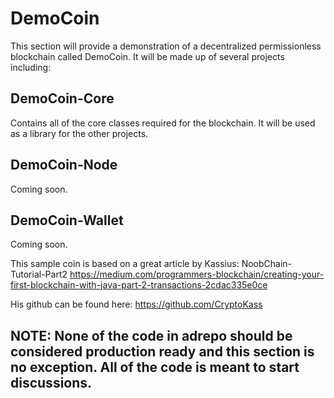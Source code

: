 # DemoCoin
This section will provide a demonstration of a decentralized permissionless blockchain called DemoCoin. It will be made up of several projects including:

## DemoCoin-Core
Contains all of the core classes required for the blockchain. It will be used as a library for the other projects.

## DemoCoin-Node
Coming soon.

## DemoCoin-Wallet
Coming soon.

This sample coin is based on a great article by Kassius: NoobChain-Tutorial-Part2
https://medium.com/programmers-blockchain/creating-your-first-blockchain-with-java-part-2-transactions-2cdac335e0ce

His github can be found here:
https://github.com/CryptoKass

## NOTE: None of the code in adrepo should be considered production ready and this section is no exception. All of the code is meant to start discussions.

